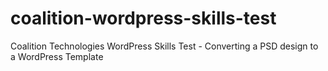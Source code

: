 # coalition-wordpress-skills-test
Coalition Technologies WordPress Skills Test - Converting a PSD design to a WordPress Template
